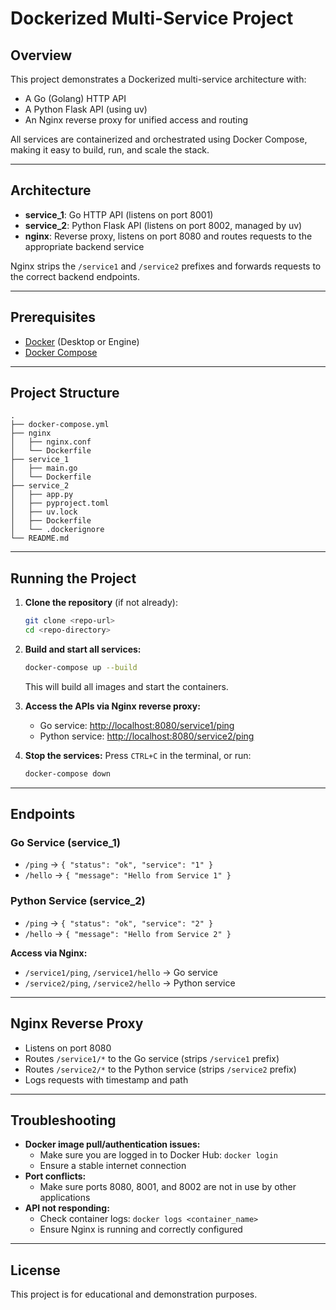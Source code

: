 # Dockerized Multi-Service Project

## Overview
This project demonstrates a Dockerized multi-service architecture with:
- A Go (Golang) HTTP API
- A Python Flask API (using uv)
- An Nginx reverse proxy for unified access and routing

All services are containerized and orchestrated using Docker Compose, making it easy to build, run, and scale the stack.

---

## Architecture
- **service_1**: Go HTTP API (listens on port 8001)
- **service_2**: Python Flask API (listens on port 8002, managed by uv)
- **nginx**: Reverse proxy, listens on port 8080 and routes requests to the appropriate backend service

Nginx strips the `/service1` and `/service2` prefixes and forwards requests to the correct backend endpoints.

---

## Prerequisites
- [Docker](https://www.docker.com/products/docker-desktop) (Desktop or Engine)
- [Docker Compose](https://docs.docker.com/compose/)

---

## Project Structure
```
.
├── docker-compose.yml
├── nginx
│   ├── nginx.conf
│   └── Dockerfile
├── service_1
│   ├── main.go
│   └── Dockerfile
├── service_2
│   ├── app.py
│   ├── pyproject.toml
│   ├── uv.lock
│   ├── Dockerfile
│   └── .dockerignore
└── README.md
```

---

## Running the Project
1. **Clone the repository** (if not already):
   ```bash
   git clone <repo-url>
   cd <repo-directory>
   ```
2. **Build and start all services:**
   ```bash
   docker-compose up --build
   ```
   This will build all images and start the containers.

3. **Access the APIs via Nginx reverse proxy:**
   - Go service: [http://localhost:8080/service1/ping](http://localhost:8080/service1/ping)
   - Python service: [http://localhost:8080/service2/ping](http://localhost:8080/service2/ping)

4. **Stop the services:**
   Press `CTRL+C` in the terminal, or run:
   ```bash
   docker-compose down
   ```

---

## Endpoints
### Go Service (service_1)
- `/ping` → `{ "status": "ok", "service": "1" }`
- `/hello` → `{ "message": "Hello from Service 1" }`

### Python Service (service_2)
- `/ping` → `{ "status": "ok", "service": "2" }`
- `/hello` → `{ "message": "Hello from Service 2" }`

**Access via Nginx:**
- `/service1/ping`, `/service1/hello` → Go service
- `/service2/ping`, `/service2/hello` → Python service

---

## Nginx Reverse Proxy
- Listens on port 8080
- Routes `/service1/*` to the Go service (strips `/service1` prefix)
- Routes `/service2/*` to the Python service (strips `/service2` prefix)
- Logs requests with timestamp and path

---

## Troubleshooting
- **Docker image pull/authentication issues:**
  - Make sure you are logged in to Docker Hub: `docker login`
  - Ensure a stable internet connection
- **Port conflicts:**
  - Make sure ports 8080, 8001, and 8002 are not in use by other applications
- **API not responding:**
  - Check container logs: `docker logs <container_name>`
  - Ensure Nginx is running and correctly configured

---

## License
This project is for educational and demonstration purposes.
